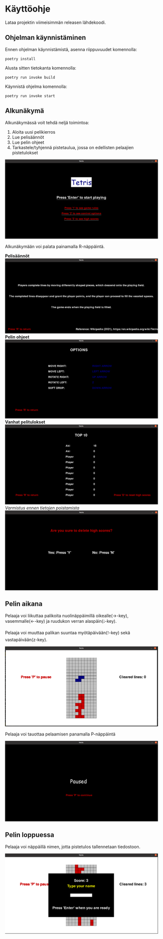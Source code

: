 # Käyttöohje

Lataa projektin viimeisimmän releasen lähdekoodi.

## Ohjelman käynnistäminen

Ennen ohjelman käynnistämistä, asenna riippuvuudet komennolla:
```
poetry install
```
Alusta sitten tietokanta komennolla:
```
poetry run invoke build
```
Käynnistä ohjelma komennolla:
```
poetry run invoke start
```
## Alkunäkymä

Alkunäkymässä voit tehdä neljä toimintoa:


1. Aloita uusi pelikierros
2. Lue pelisäännöt
3. Lue pelin ohjeet
4. Tarkastele/tyhjennä pistetaulua, jossa on edellisten pelaajien pistetulokset

![Alkunäkymä](https://github.com/TanakaAkihiro/ot-harjoitustyo/blob/master/dokumentaatio/kuvat/kayttoohje-alkunakyma.png)

Alkunäkymään voi palata painamalla R-näppäintä.

**Pelisäännöt**
![Pelisäännöt](https://github.com/TanakaAkihiro/ot-harjoitustyo/blob/master/dokumentaatio/kuvat/kayttoohje-pelisaannot.png)
**Pelin ohjeet**
![Peliohjeet](https://github.com/TanakaAkihiro/ot-harjoitustyo/blob/master/dokumentaatio/kuvat/kayttoohje-peliohjeet.png)
**Vanhat pelitulokset**
![Vanhat pelitulokset](https://github.com/TanakaAkihiro/ot-harjoitustyo/blob/master/dokumentaatio/kuvat/kayttoohje-vanhat_tulokset.png)
*Varmistus ennen tietojen poistamista*
![Varmistus](https://github.com/TanakaAkihiro/ot-harjoitustyo/blob/master/dokumentaatio/kuvat/kayttoohje-varmistus.png)

## Pelin aikana

Pelaaja voi liikuttaa palikoita nuolinäppäimillä oikealle(→-key), vasemmalle(←-key) ja ruudukon verran alaspäin(🠃-key).

Pelaaja voi muuttaa palikan suuntaa myötäpäivään(🠁-key) sekä vastapäivään(z-key).

![Pelinäkymä](https://github.com/TanakaAkihiro/ot-harjoitustyo/blob/master/dokumentaatio/kuvat/kayttoohje-pelinakyma.png)

Pelaaja voi tauottaa pelaamisen panamalla P-näppäintä

![Pause-näyttö](https://github.com/TanakaAkihiro/ot-harjoitustyo/blob/master/dokumentaatio/kuvat/kayttoohje-pause.png)

## Pelin loppuessa

Pelaaja voi näppäillä nimen, jotta pistetulos tallennetaan tiedostoon.

![Uusi pelitulos](https://github.com/TanakaAkihiro/ot-harjoitustyo/blob/master/dokumentaatio/kuvat/kayttoohje-uusi_pelitulos.png)

